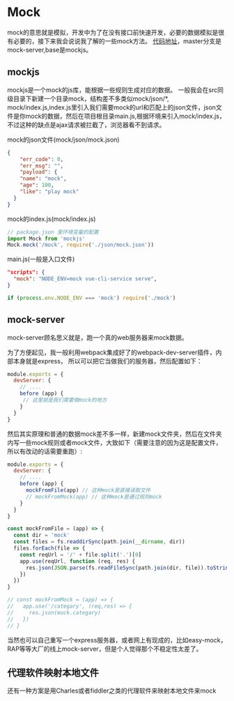 # Mock

mock的意思就是模拟，开发中为了在没有接口前快速开发，必要的数据模拟是很有必要的，接下来我会说说我了解的一些mock方法。
[代码地址](https://github.com/zyq190308/mock-demo)，master分支是mock-server,base是mockjs。

## mockjs

mockjs是一个mock的js库，能根据一些规则生成对应的数据。
一般我会在src同级目录下新建一个目录mock，结构差不多类似mock/json/*, mock/index.js,index.js里引入我们需要mock的url和匹配上的json文件，json文件是你mock的数据，然后在项目根目录main.js,根据环境来引入mock/index.js，不过这种的缺点是ajax请求被拦截了，浏览器看不到请求。

mock的json文件(mock/json/mock.json)
```json
{
	"err_code": 0,
	"err_msg": "",
	"payload": {
    "name": "mock",
    "age": 100,
    "like": "play mock"
  }
}
```

mock的index.js(mock/index.js)
```js
// package.json 里环境变量的配置
import Mock from 'mockjs'
Mock.mock('/mock', require('./json/mock.json'))
```

main.js(一般是入口文件)

```json
"scripts": {
  "mock": "NODE_ENV=mock vue-cli-service serve",
}
```
```js
if (process.env.NODE_ENV === 'mock') require('./mock')
```


## mock-server
mock-server顾名思义就是，跑一个真的web服务器来mock数据。

为了方便起见，我一般利用webpack集成好了的webpack-dev-server插件，内部本身就是express，
所以可以把它当做我们的服务器，然后配置如下：
```js
module.exports = {
  devServer: {
    // ....
    before (app) {
     // 这里就是我们需要做mock的地方
    }
  }
}
```
然后其实原理和普通的数据mock差不多一样，新建mock文件夹，然后在文件夹内写一些mock规则或者mock文件，大致如下（需要注意的因为这是配置文件，所以有改动的话需要重跑）:
```js
module.exports = {
  devServer: {
    // ....
    before (app) {
      mockFromFile(app) // 这种mock是直接读取文件
      // mockFromMock(app) // 这种mock是通过规则mock
    }
  }
}

const mockFromFile = (app) => {
  const dir = 'mock'
  const files = fs.readdirSync(path.join(__dirname, dir))
  files.forEach(file => {
    const reqUrl = '/' + file.split('.')[0]
    app.use(reqUrl, function (req, res) {
      res.json(JSON.parse(fs.readFileSync(path.join(dir, file)).toString()))
    })
  })
}

// const mockFromMock = (app) => {
//   app.use('/categary', (req,res) => {
//     res.json(mock.categary)
//   })
// }
```

当然也可以自己重写一个express服务器，或者网上有现成的，比如easy-mock，RAP等等大厂的线上mock-server，但是个人觉得那个不稳定性太差了。


## 代理软件映射本地文件

还有一种方案是用Charles或者fiddler之类的代理软件来映射本地文件来mock
